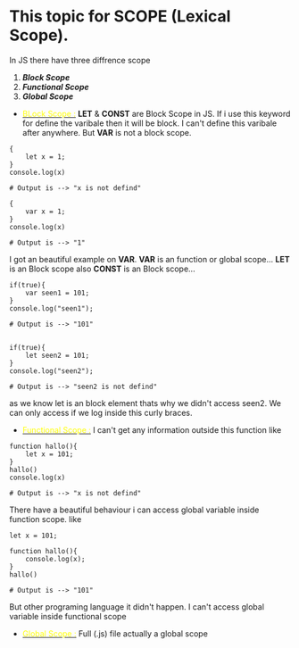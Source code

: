 # This topic for SCOPE (Lexical Scope).

In JS there have three diffrence scope 
1. ***Block Scope***
2. ***Functional Scope***
3. ***Global Scope***

- <ins><span style="color:yellow">BLock Scope :</span></ins> **LET** & **CONST** are Block Scope in JS. If i use this keyword for define the varibale then it will be block. I can't define this varibale after anywhere. But **VAR** is not a block scope. 
```
{
    let x = 1;
}
console.log(x)

# Output is --> "x is not defind" 

{
    var x = 1;
}
console.log(x)

# Output is --> "1" 
```
I got an beautiful example on **VAR**.
**VAR** is an function or global scope...
**LET** is an Block scope also **CONST** is an Block scope...
```
if(true){
    var seen1 = 101;
}
console.log("seen1");

# Output is --> "101" 


if(true){
    let seen2 = 101;
}
console.log("seen2");

# Output is --> "seen2 is not defind" 
```
as we know let is an block element thats why we didn't access seen2. We can only access if we log inside this curly braces.

- <ins><span style="color:yellow">Functional Scope :</span></ins> I can't get any information outside this function like
```
function hallo(){
    let x = 101;
}
hallo()
console.log(x)

# Output is --> "x is not defind" 
```

There have a beautiful behaviour i can access global variable inside function scope. like
```
let x = 101;

function hallo(){
    console.log(x);
}
hallo()

# Output is --> "101" 
```
But other programing language it didn't happen. I can't access global variable inside functional scope

- <ins><span style="color:yellow">Global Scope :</span></ins> Full (.js) file actually a global scope